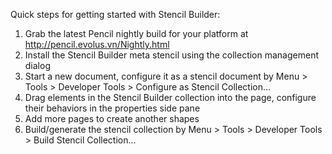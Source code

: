 Quick steps for getting started with Stencil Builder:

1. Grab the latest Pencil nightly build for your platform at http://pencil.evolus.vn/Nightly.html
2. Install the Stencil Builder meta stencil using the collection management dialog
3. Start a new document, configure it as a stencil document by Menu > Tools > Developer Tools > Configure as Stencil Collection...
4. Drag elements in the Stencil Builder collection into the page, configure their behaviors in the properties side pane
5. Add more pages to create another shapes
6. Build/generate the stencil collection by Menu > Tools > Developer Tools > Build Stencil Collection...
